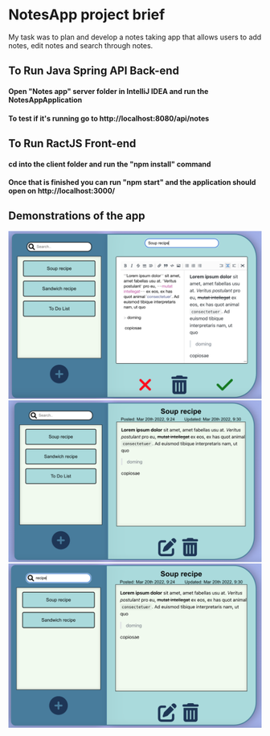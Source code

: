 # NotesApp project brief
My task was to plan and develop a notes taking app that allows users to add notes, edit notes and search through notes.

<h2>To Run Java Spring API Back-end</h2>

<h4> Open "Notes app" server folder in IntelliJ IDEA and run the NotesAppApplication</h4>
<h4> To test if it's running go to http://localhost:8080/api/notes</h4>

<h2>To Run RactJS Front-end</h2>
<h4>cd into the client folder and run the "npm install" command</h4>
<h4>Once that is finished you can run "npm start" and the application should open on http://localhost:3000/</h4>

## Demonstrations of the app

<img src="/planning/finalProduct1.png" width="800" >
<img src="/planning/finalProduct2.png" width="800" >
<img src="/planning/finalProduct3.png" width="800" >












